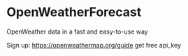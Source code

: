 # OpenWeatherForecast
OpenWeather data in a fast and easy-to-use way

Sign up: https://openweathermap.org/guide
get free api_key

